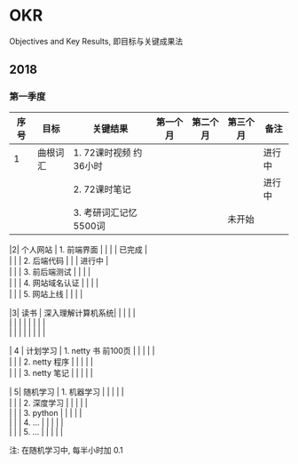 # OKR

Objectives and Key Results, 即目标与关键成果法

## 2018 

### 第一季度

|序号|目标|关键结果|第一个月|第二个月|第三个月|备注|
|-|-|-|-|-|-|-|
|1| 曲根词汇  |  1. 72课时视频 约36小时    |     |       |       |进行中   |
| |           | 2. 72课时笔记      |        |       |       | 进行中    |   
| |           | 3. 考研词汇记忆 5500词     |        |       |  未开始  |      

|2|  个人网站   | 1. 前端界面    |        |       |       |  已完成 |   
| |           | 2. 后端代码    |        |       | 进行中 |   
| |           | 3. 前后端测试  |        |       |       |         
| |           | 4. 网站域名认证    |        |       |       |      
| |           | 5. 网站上线     |        |       |       |      


|3| 读书       | 深入理解计算机系统|        |       |       |      |   
| |           |               |        |       |       |      |   
| |           |               |        |       |       |      |   

| 4 | 计划学习      | 1. netty 书 前100页 |        |       |       |      |   
|   |          | 2. netty 程序   |        |       |       |      |   
|   |          | 3. netty 笔记   |        |       |       |      |   



| 5| 随机学习      | 1.  机器学习    |        |       |       |      |   
|   |          | 2. 深度学习    |        |       |       |      |   
|   |          | 3. python    |        |       |       |      |   
|   |          | 4. ...    |        |       |       |      |   
|   |          | 5. ...    |        |       |       |      |   


注: 在随机学习中, 每半小时加 0.1  





